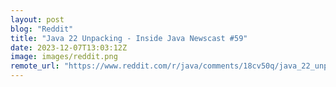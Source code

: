 ```yaml
---
layout: post
blog: "Reddit"
title: "Java 22 Unpacking - Inside Java Newscast #59"
date: 2023-12-07T13:03:12Z
image: images/reddit.png
remote_url: "https://www.reddit.com/r/java/comments/18cv50q/java_22_unpacking_inside_java_newscast_59/"
---
```

